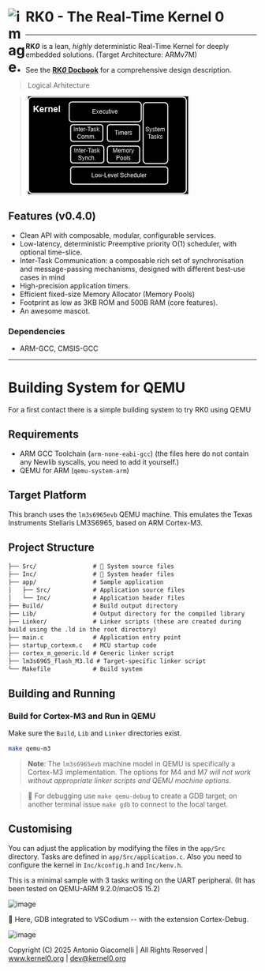 <h1 align="left">RK0 - The Real-Time Kernel 0 <img src="https://github.com/user-attachments/assets/b8b5693b-197e-4fd4-b51e-5865bb568447" width="7%" align="left" alt="image"></h1>

---

**RK*0*** is a lean, _highly_ deterministic Real-Time Kernel for deeply embedded solutions.
(Target Architecture: ARMv7M)

* See the [**RK*0* Docbook**](https://antoniogiacomelli.github.io/RK0/) for a comprehensive design description.

> Logical Arhitecture

> ![image](https://github.com/antoniogiacomelli/RK0/blob/docs/docs/images/images/layeredkernel.png)

 ## Features (v0.4.0) 
 - Clean API with composable, modular, configurable services.
 - Low-latency, deterministic Preemptive priority O(1) scheduler, with optional time-slice. 
 - Inter-Task Communication: a composable rich set of synchronisation and message-passing mechanisms, designed with different best-use cases in mind
 - High-precision application timers.
 - Efficient fixed-size Memory Allocator (Memory Pools)
 - Footprint as low as 3KB ROM and 500B RAM (core features).
 - An awesome mascot. 

### Dependencies
* ARM-GCC, CMSIS-GCC

---

# Building System for QEMU 

For a first contact there is a simple building system to try RK0 using QEMU

## Requirements

- ARM GCC Toolchain (`arm-none-eabi-gcc`) (the files here do not contain any Newlib syscalls, you need to add it yourself.)
- QEMU for ARM (`qemu-system-arm`)
 
## Target Platform

This branch uses the `lm3s6965evb` QEMU machine. This emulates the Texas Instruments Stellaris LM3S6965, based on ARM Cortex-M3. 

## Project Structure

```
├── Src/                # 🐰 System source files
├── Inc/                # 🐰 System header files
├── app/                # Sample application
│   ├── Src/            # Application source files
│   └── Inc/            # Application header files
├── Build/              # Build output directory 
├── Lib/                # Output directory for the compiled library  
├── Linker/             # Linker scripts (these are created during build using the .ld in the root directory)
├── main.c              # Application entry point
├── startup_cortexm.c   # MCU startup code
├── cortex_m_generic.ld # Generic linker script
├── lm3s6965_flash_M3.ld # Target-specific linker script
└── Makefile            # Build system
```

## Building and Running

### Build for Cortex-M3 and Run in QEMU

Make sure the `Build`, `Lib` and `Linker` directories exist. 

```bash
make qemu-m3
```

> **Note**: The `lm3s6965evb` machine model in QEMU is specifically a Cortex-M3 implementation. The options for M4 and M7 _will not work without appropriate linker scripts and QEMU machine options_.

> 🐰 For debugging use `make qemu-debug` to create a GDB target; on another terminal issue `make gdb` to connect to the local target.

## Customising

 You can adjust the application by modifying the files in the `app/Src` directory. Tasks are defined in `app/Src/application.c`. Also you need to configure the kernel in `Inc/kconfig.h` and `Inc/kenv.h`. 

This is a minimal sample with 3 tasks writing on the UART peripheral.
(It has been tested on QEMU-ARM 9.2.0/macOS 15.2)

![image](https://github.com/user-attachments/assets/9059c565-80ba-4829-9a45-683f4a7312c2)

🐰 Here, GDB integrated to VSCodium -- with the extension Cortex-Debug. 

![image](https://github.com/user-attachments/assets/b9074038-06b3-49ee-a693-1fe4ee3568a9)


Copyright (C) 2025 Antonio Giacomelli | All Rights Reserved | www.kernel0.org | dev@kernel0.org
 

